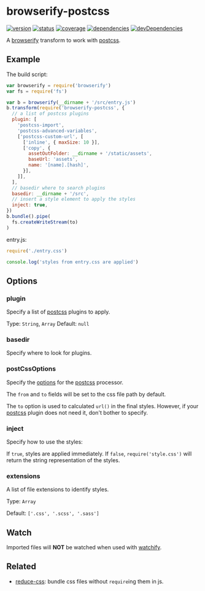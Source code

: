 # browserify-postcss
[![version](https://img.shields.io/npm/v/browserify-postcss.svg)](https://www.npmjs.org/package/browserify-postcss)
[![status](https://travis-ci.org/zoubin/browserify-postcss.svg)](https://travis-ci.org/zoubin/browserify-postcss)
[![coverage](https://img.shields.io/coveralls/zoubin/browserify-postcss.svg)](https://coveralls.io/github/zoubin/browserify-postcss)
[![dependencies](https://david-dm.org/zoubin/browserify-postcss.svg)](https://david-dm.org/zoubin/browserify-postcss)
[![devDependencies](https://david-dm.org/zoubin/browserify-postcss/dev-status.svg)](https://david-dm.org/zoubin/browserify-postcss#info=devDependencies)

A [browserify] transform to work with [postcss].

## Example

The build script:

```javascript
var browserify = require('browserify')
var fs = require('fs')

var b = browserify(__dirname + '/src/entry.js')
b.transform(require('browserify-postcss', {
  // a list of postcss plugins
  plugin: [
    'postcss-import',
    'postcss-advanced-variables',
    ['postcss-custom-url', [
      ['inline', { maxSize: 10 }],
      ['copy', {
        assetOutFolder: __dirname + '/static/assets',
        baseUrl: 'assets',
        name: '[name].[hash]',
      }],
    ]],
  ],
  // basedir where to search plugins
  basedir: __dirname + '/src',
  // insert a style element to apply the styles
  inject: true,
})
b.bundle().pipe(
  fs.createWriteStream(to)
)

```

entry.js:

```js
require('./entry.css')

console.log('styles from entry.css are applied')

```

## Options

### plugin
Specify a list of [postcss] plugins to apply.

Type: `String`, `Array`
Default: `null`

### basedir
Specify where to look for plugins.

### postCssOptions
Specify the [options](https://github.com/postcss/postcss/blob/master/docs/api.md#processorprocesscss-opts)
for the [postcss] processor.

The `from` and `to` fields will be set to the css file path by default.

The `to` option is used to calculated `url()` in the final styles.
However, if your [postcss] plugin does not need it,
don't bother to specify.

### inject
Specify how to use the styles:

If `true`, styles are applied immediately.
If `false`, `require('style.css')` will return the string representation of the styles.

### extensions
A list of file extensions to identify styles.

Type: `Array`

Default: `['.css', '.scss', '.sass']`

## Watch
Imported files will **NOT** be watched when used with [watchify].

## Related

* [reduce-css]: bundle css files without `require`ing them in js.


[browserify]: https://github.com/substack/node-browserify
[watchify]: https://github.com/substack/watchify
[postcss]: https://github.com/postcss/postcss
[reduce-css]: https://github.com/reducejs/reduce-css
